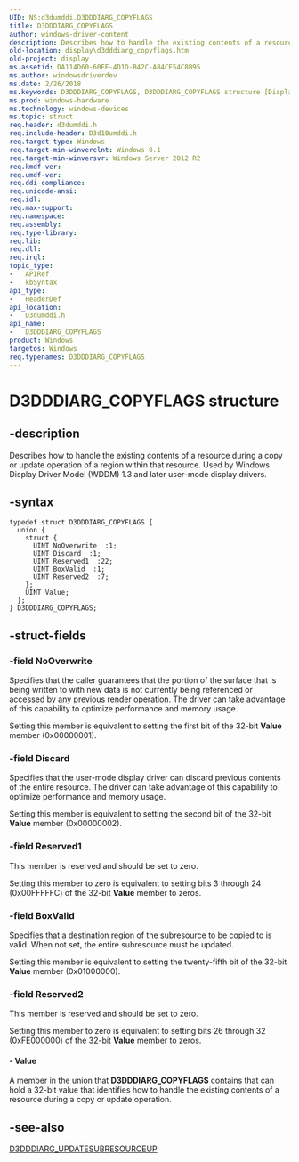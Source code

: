 ```yaml
---
UID: NS:d3dumddi.D3DDDIARG_COPYFLAGS
title: D3DDDIARG_COPYFLAGS
author: windows-driver-content
description: Describes how to handle the existing contents of a resource during a copy or update operation of a region within that resource. Used by Windows Display Driver Model (WDDM) 1.3 and later user-mode display drivers.
old-location: display\d3dddiarg_copyflags.htm
old-project: display
ms.assetid: DA114D60-60EE-4D1D-B42C-A84CE54C8B95
ms.author: windowsdriverdev
ms.date: 2/26/2018
ms.keywords: D3DDDIARG_COPYFLAGS, D3DDDIARG_COPYFLAGS structure [Display Devices], d3dumddi/D3DDDIARG_COPYFLAGS, display.d3dddiarg_copyflags
ms.prod: windows-hardware
ms.technology: windows-devices
ms.topic: struct
req.header: d3dumddi.h
req.include-header: D3d10umddi.h
req.target-type: Windows
req.target-min-winverclnt: Windows 8.1
req.target-min-winversvr: Windows Server 2012 R2
req.kmdf-ver: 
req.umdf-ver: 
req.ddi-compliance: 
req.unicode-ansi: 
req.idl: 
req.max-support: 
req.namespace: 
req.assembly: 
req.type-library: 
req.lib: 
req.dll: 
req.irql: 
topic_type:
-	APIRef
-	kbSyntax
api_type:
-	HeaderDef
api_location:
-	D3dumddi.h
api_name:
-	D3DDDIARG_COPYFLAGS
product: Windows
targetos: Windows
req.typenames: D3DDDIARG_COPYFLAGS
---
```


# D3DDDIARG_COPYFLAGS structure


## -description


Describes how to handle the existing contents of a resource during a copy or update operation of a region within that resource. Used by Windows Display Driver Model (WDDM) 1.3 and later user-mode display drivers.


## -syntax


````
typedef struct D3DDDIARG_COPYFLAGS {
  union {
    struct {
      UINT NoOverwrite  :1;
      UINT Discard  :1;
      UINT Reserved1  :22;
      UINT BoxValid  :1;
      UINT Reserved2  :7;
    };
    UINT Value;
  };
} D3DDDIARG_COPYFLAGS;
````


## -struct-fields




### -field NoOverwrite

Specifies that the caller guarantees that the portion of the surface that is being written to with new data is not currently being referenced or accessed by any previous render operation. The driver can take advantage of this capability to optimize performance and memory usage.

Setting this member is equivalent to setting the first bit of the 32-bit <b>Value</b> member (0x00000001).


### -field Discard

Specifies that the user-mode display driver can discard previous contents of the entire resource. The driver can take advantage of this capability to optimize performance and memory usage.

Setting this member is equivalent to setting the second bit of the 32-bit <b>Value</b> member (0x00000002).


### -field Reserved1

This member is reserved and should be set to zero.

Setting this member to zero is equivalent to setting bits 3 through 24 (0x00FFFFFC) of the 32-bit <b>Value</b> member to zeros.


### -field BoxValid

Specifies that a destination region of the subresource to be copied to is valid. When not set, the entire subresource must be updated.

Setting this member is equivalent to setting the twenty-fifth bit of the 32-bit <b>Value</b> member (0x01000000).


### -field Reserved2

This member is reserved and should be set to zero.

Setting this member to zero is equivalent to setting bits 26 through 32 (0xFE000000) of the 32-bit <b>Value</b> member to zeros.


#### - Value

A member in the union that <b>D3DDDIARG_COPYFLAGS</b> contains that can hold a 32-bit value that identifies how to handle the existing contents of a resource during a copy or update operation.


## -see-also

<a href="..\d3dumddi\ns-d3dumddi-d3dddiarg_updatesubresourceup.md">D3DDDIARG_UPDATESUBRESOURCEUP</a>



 

 


